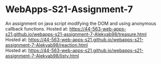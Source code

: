 # WebApps-S21-Assignment-7
An assignment on java script modifying the DOM and using anonymous callback functions.
Hosted at: https://44-563-web-apps-s21.github.io/webapps-s21-assignment-7-Alekyab98/treasure.html<br>
Hosted at: https://44-563-web-apps-s21.github.io/webapps-s21-assignment-7-Alekyab98/reaction.html<br>
Hosted at: https://44-563-web-apps-s21.github.io/webapps-s21-assignment-7-Alekyab98/listy.html
